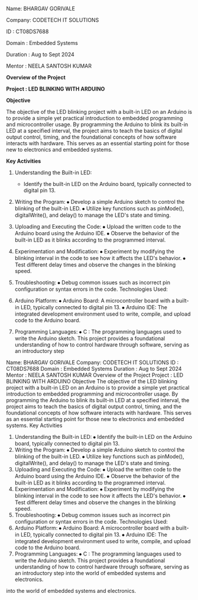 
Name: BHARGAV GORIVALE

Company: CODETECH IT SOLUTIONS

ID : CT08DS7688

Domain : Embedded Systems

Duration : Aug to Sept 2024

Mentor : NEELA SANTOSH KUMAR

**Overview of the Project**

**Project : LED BLINKING WITH ARDUINO**

**Objective**

The objective of the LED blinking project with a built-in LED on an Arduino is to provide a simple yet practical introduction to embedded programming and microcontroller usage. By programming the Arduino to blink its built-in LED at a specified interval, the project aims to teach the basics of digital output control, timing, and the foundational concepts of how software interacts with hardware. This serves as an essential starting point for those new to electronics and embedded systems.

**Key Activities**
1. Understanding the Built-in LED:

    - Identify the built-in LED on the Arduino board, typically connected to digital pin 13.

2. Writing the Program:
⦁	Develop a simple Arduino sketch to control the blinking of the built-in LED.
⦁	Utilize key functions such as pinMode(), digitalWrite(), and delay() to manage the LED's state and timing.
4. Uploading and Executing the Code:
⦁	Upload the written code to the Arduino board using the Arduino IDE.
⦁	Observe the behavior of the built-in LED as it blinks according to the programmed interval.
5. Experimentation and Modification:
⦁	Experiment by modifying the blinking interval in the code to see how it affects the LED's behavior.
⦁	Test different delay times and observe the changes in the blinking speed.
6. Troubleshooting:
⦁	Debug common issues such as incorrect pin configuration or syntax errors in the code.
Technologies Used:
1. Arduino Platform:
⦁	Arduino Board: A microcontroller board with a built-in LED, typically connected to digital pin 13.
⦁	Arduino IDE: The integrated development environment used to write, compile, and upload code to the Arduino board.
2. Programming Languages:
⦁	C : The programming languages used to write the Arduino sketch.
This project provides a foundational understanding of how to control hardware through software, serving as an introductory step

Name: BHARGAV GORIVALE
Company: CODETECH IT SOLUTIONS
ID : CT08DS7688
Domain : Embedded Systems
Duration : Aug to Sept 2024
Mentor : NEELA SANTOSH KUMAR
Overview of the Project
Project : LED BLINKING WITH ARDUINO
Objective
The objective of the LED blinking project with a built-in LED on an Arduino is to provide a simple yet practical introduction to embedded programming and microcontroller usage. By programming the Arduino to blink its built-in LED at a specified interval, the project aims to teach the basics of digital output control, timing, and the foundational concepts of how software interacts with hardware. This serves as an essential starting point for those new to electronics and embedded systems.
Key Activities
1. Understanding the Built-in LED:
⦁	Identify the built-in LED on the Arduino board, typically connected to digital pin 13.
2. Writing the Program:
⦁	Develop a simple Arduino sketch to control the blinking of the built-in LED.
⦁	Utilize key functions such as pinMode(), digitalWrite(), and delay() to manage the LED's state and timing.
3. Uploading and Executing the Code:
⦁	Upload the written code to the Arduino board using the Arduino IDE.
⦁	Observe the behavior of the built-in LED as it blinks according to the programmed interval.
4. Experimentation and Modification:
⦁	Experiment by modifying the blinking interval in the code to see how it affects the LED's behavior.
⦁	Test different delay times and observe the changes in the blinking speed.
5. Troubleshooting:
⦁	Debug common issues such as incorrect pin configuration or syntax errors in the code.
Technologies Used:
1. Arduino Platform:
⦁	Arduino Board: A microcontroller board with a built-in LED, typically connected to digital pin 13.
⦁	Arduino IDE: The integrated development environment used to write, compile, and upload code to the Arduino board.
2. Programming Languages:
⦁	C : The programming languages used to write the Arduino sketch.
This project provides a foundational understanding of how to control hardware through software, serving as an introductory step into the world of embedded systems and electronics.


into the world of embedded systems and electronics.
